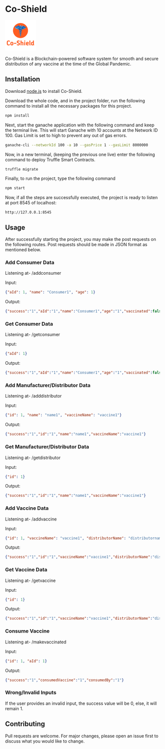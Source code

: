# Co-Shield

![Alt text](src/images/Co-Shield.png?raw=true"")

Co-Shield is a Blockchain-powered software system for smooth and secure distribution of any vaccine at the time of the Global Pandemic.

## Installation

Download [node.js](https://nodejs.org/en/download/) to install Co-Shield.

Download the whole code, and in the project folder, run the following command to install all the necessary packages for this project.

```bash
npm install
```

Next, start the ganache application with the following command and keep the terminal live. This will start Ganache with 10 accounts at the Network ID 100. Gas Limit is set to high to prevent any out of gas errors.

```bash
ganache-cli --networkId 100 -a 10 --gasPrice 1 --gasLimit 8000000
```

Now, in a new terminal, (keeping the previous one live) enter the following command to deploy Truffle Smart Contracts.

```bash
truffle migrate
```

Finally, to run the project, type the following command

```bash
npm start
```

Now, if all the steps are successfully executed, the project is ready to listen at port 8545 of localhost:

```
http://127.0.0.1:8545
```

## Usage

After successfully starting the project, you may make the post requests on the following routes. Post requests should be made in JSON format as mentioned below.

### Add Consumer Data

Listening at- /addconsumer

Input:

```JSON
{"aId": 1, "name": "Consumer1", "age": 1}
```

Output:

```JSON
{"success":"1","aId":"1","name":"Consumer1","age":"1","vaccinated":false,"vacId":"0"}
```

### Get Consumer Data

Listening at- /getconsumer

Input:

```JSON
{"aId": 1}
```

Output:

```JSON
{"success":"1","aId":"1","name":"Consumer1","age":"1","vaccinated":false,"vacId":"0"}
```

### Add Manufacturer/Distributor Data

Listening at- /adddistributor

Input:

```JSON
{"id": 1, "name": "name1", "vaccineName": "vaccine1"}
```

Output:

```JSON
{"success":"1","id":"1","name":"name1","vaccineName":"vaccine1"}
```

### Get Manufacturer/Distributor Data

Listening at- /getdistributor

Input:

```JSON
{"id": 1}
```

Output:

```JSON
{"success":"1","id":"1","name":"name1","vaccineName":"vaccine1"}
```

### Add Vaccine Data

Listening at- /addvaccine

Input:

```JSON
{"id": 1, "vaccineName": "vaccine1", "distributorName": "distributorname1", "transporter": "transporter1"}
```

Output:

```JSON
{"success":"1","id":"1","vaccineName":"vaccine1","distributorName":"distributorname1","transporter":"transporter1"}
```

### Get Vaccine Data

Listening at- /getvaccine

Input:

```JSON
{"id": 1}
```

Output:

```JSON
{"success":"1","id":"1","vaccineName":"vaccine1","distributorName":"distributorname1","transporter":"transporter1","temp":"100","loc":"N/A","consumed":false,"consumedBy":"0"}
```

### Consume Vaccine

Listening at- /makevaccinated

Input:

```JSON
{"id": 1, "aId": 1}
```

Output:

```JSON
{"success":"1","consumedVaccine":"1","consumedBy":"1"}
```

### Wrong/Invalid Inputs

If the user provides an invalid input, the success value will be 0, else, it will remain 1.

## Contributing

Pull requests are welcome. For major changes, please open an issue first to discuss what you would like to change.
